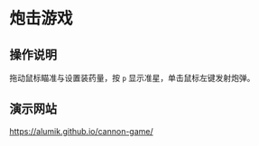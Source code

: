 # 炮击游戏

## 操作说明

拖动鼠标瞄准与设置装药量，按 `p` 显示准星，单击鼠标左键发射炮弹。

## 演示网站

https://alumik.github.io/cannon-game/
